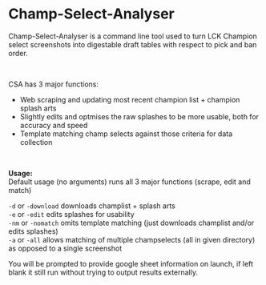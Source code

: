 # Champ-Select-Analyser

Champ-Select-Analyser is a command line tool used to turn LCK Champion select screenshots into digestable draft tables with respect to pick and ban order.

<br>

CSA has 3 major functions:
- Web scraping and updating most recent champion list + champion splash arts
- Slightly edits and optmises the raw splashes to be more usable, both for accuracy and speed
- Template matching champ selects against those criteria for data collection

<br>

<b> Usage: </b> 
<br>
Default usage (no arguments) runs all 3 major functions (scrape, edit and match)

`-d` or `-download` downloads champlist + splash arts <br>
`-e` or `-edit` edits splashes for usability <br>
`-nm` or `-nomatch` omits template matching (just downloads champlist and/or edits splashes) <br>
`-a` or `-all` allows matching of multiple champselects (all in given directory) as opposed to a single screenshot <br>

You will be prompted to provide google sheet information on launch, if left blank it still run without trying to output results externally.
